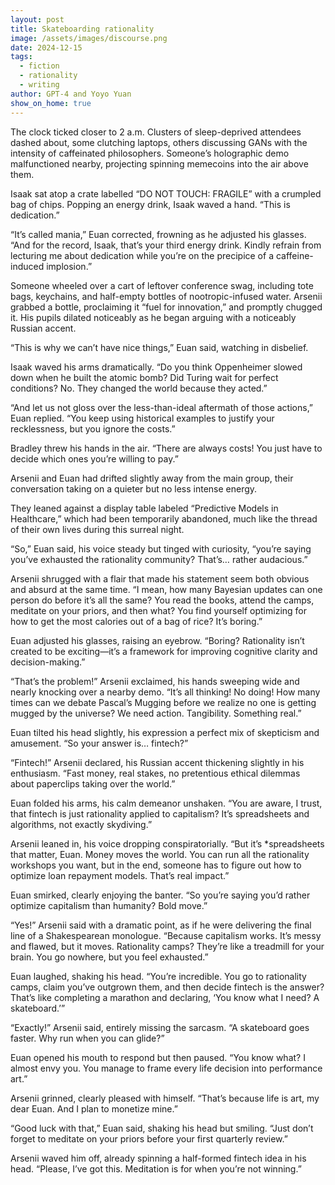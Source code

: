 ```yaml
---
layout: post
title: Skateboarding rationality
image: /assets/images/discourse.png
date: 2024-12-15
tags:
  - fiction
  - rationality
  - writing
author: GPT-4 and Yoyo Yuan
show_on_home: true
---
```


The clock ticked closer to 2 a.m. Clusters of sleep-deprived attendees dashed about, some clutching laptops, others discussing GANs with the intensity of caffeinated philosophers. Someone’s holographic demo malfunctioned nearby, projecting spinning memecoins into the air above them.

Isaak sat atop a crate labelled “DO NOT TOUCH: FRAGILE” with a crumpled bag of chips. Popping an energy drink, Isaak waved a hand. “This is dedication.”

“It’s called mania,” Euan corrected, frowning as he adjusted his glasses. “And for the record, Isaak, that’s your third energy drink. Kindly refrain from lecturing me about dedication while you’re on the precipice of a caffeine-induced implosion.”

Someone wheeled over a cart of leftover conference swag, including tote bags, keychains, and half-empty bottles of nootropic-infused water. Arsenii grabbed a bottle, proclaiming it “fuel for innovation,” and promptly chugged it. His pupils dilated noticeably as he began arguing with a noticeably Russian accent.

“This is why we can’t have nice things,” Euan said, watching in disbelief.

Isaak waved his arms dramatically. “Do you think Oppenheimer slowed down when he built the atomic bomb? Did Turing wait for perfect conditions? No. They changed the world because they acted.”

“And let us not gloss over the less-than-ideal aftermath of those actions,” Euan replied. “You keep using historical examples to justify your recklessness, but you ignore the costs.”

Bradley threw his hands in the air. “There are always costs! You just have to decide which ones you’re willing to pay.”

Arsenii and Euan had drifted slightly away from the main group, their conversation taking on a quieter but no less intense energy.

They leaned against a display table labeled “Predictive Models in Healthcare,” which had been temporarily abandoned, much like the thread of their own lives during this surreal night.

“So,” Euan said, his voice steady but tinged with curiosity, “you’re saying you’ve exhausted the rationality community? That’s… rather audacious.”

Arsenii shrugged with a flair that made his statement seem both obvious and absurd at the same time. “I mean, how many Bayesian updates can one person do before it’s all the same? You read the books, attend the camps, meditate on your priors, and then what? You find yourself optimizing for how to get the most calories out of a bag of rice? It’s boring.”

Euan adjusted his glasses, raising an eyebrow. “Boring? Rationality isn’t created to be exciting—it’s a framework for improving cognitive clarity and decision-making.”

“That’s the problem!” Arsenii exclaimed, his hands sweeping wide and nearly knocking over a nearby demo. “It’s all thinking! No doing! How many times can we debate Pascal’s Mugging before we realize no one is getting mugged by the universe? We need action. Tangibility. Something real.”

Euan tilted his head slightly, his expression a perfect mix of skepticism and amusement. “So your answer is… fintech?”

“Fintech!” Arsenii declared, his Russian accent thickening slightly in his enthusiasm. “Fast money, real stakes, no pretentious ethical dilemmas about paperclips taking over the world.”

Euan folded his arms, his calm demeanor unshaken. “You are aware, I trust, that fintech is just rationality applied to capitalism? It’s spreadsheets and algorithms, not exactly skydiving.”

Arsenii leaned in, his voice dropping conspiratorially. “But it’s *spreadsheets that matter, Euan. Money moves the world. You can run all the rationality workshops you want, but in the end, someone has to figure out how to optimize loan repayment models. That’s real impact.”

Euan smirked, clearly enjoying the banter. “So you’re saying you’d rather optimize capitalism than humanity? Bold move.”

“Yes!” Arsenii said with a dramatic point, as if he were delivering the final line of a Shakespearean monologue. “Because capitalism works. It’s messy and flawed, but it moves. Rationality camps? They’re like a treadmill for your brain. You go nowhere, but you feel exhausted.”


Euan laughed, shaking his head. “You’re incredible. You go to rationality camps, claim you’ve outgrown them, and then decide fintech is the answer? That’s like completing a marathon and declaring, ‘You know what I need? A skateboard.’”

“Exactly!” Arsenii said, entirely missing the sarcasm. “A skateboard goes faster. Why run when you can glide?”

Euan opened his mouth to respond but then paused. “You know what? I almost envy you. You manage to frame every life decision into performance art.”

Arsenii grinned, clearly pleased with himself. “That’s because life is art, my dear Euan. And I plan to monetize mine.”

“Good luck with that,” Euan said, shaking his head but smiling. “Just don’t forget to meditate on your priors before your first quarterly review.”

Arsenii waved him off, already spinning a half-formed fintech idea in his head. “Please, I’ve got this. Meditation is for when you’re not winning.”
